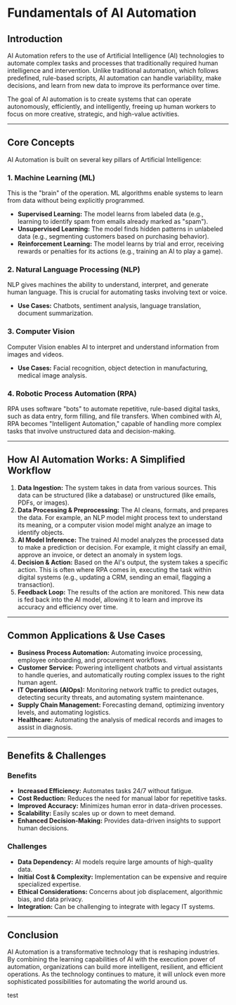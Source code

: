 # Fundamentals of AI Automation

## Introduction

AI Automation refers to the use of Artificial Intelligence (AI) technologies to automate complex tasks and processes that traditionally required human intelligence and intervention. Unlike traditional automation, which follows predefined, rule-based scripts, AI automation can handle variability, make decisions, and learn from new data to improve its performance over time.

The goal of AI automation is to create systems that can operate autonomously, efficiently, and intelligently, freeing up human workers to focus on more creative, strategic, and high-value activities.

---

## Core Concepts

AI Automation is built on several key pillars of Artificial Intelligence:

### 1. Machine Learning (ML)
This is the "brain" of the operation. ML algorithms enable systems to learn from data without being explicitly programmed.
- **Supervised Learning:** The model learns from labeled data (e.g., learning to identify spam from emails already marked as "spam").
- **Unsupervised Learning:** The model finds hidden patterns in unlabeled data (e.g., segmenting customers based on purchasing behavior).
- **Reinforcement Learning:** The model learns by trial and error, receiving rewards or penalties for its actions (e.g., training an AI to play a game).

### 2. Natural Language Processing (NLP)
NLP gives machines the ability to understand, interpret, and generate human language. This is crucial for automating tasks involving text or voice.
- **Use Cases:** Chatbots, sentiment analysis, language translation, document summarization.

### 3. Computer Vision
Computer Vision enables AI to interpret and understand information from images and videos.
- **Use Cases:** Facial recognition, object detection in manufacturing, medical image analysis.

### 4. Robotic Process Automation (RPA)
RPA uses software "bots" to automate repetitive, rule-based digital tasks, such as data entry, form filling, and file transfers. When combined with AI, RPA becomes "Intelligent Automation," capable of handling more complex tasks that involve unstructured data and decision-making.

---

## How AI Automation Works: A Simplified Workflow

1.  **Data Ingestion:** The system takes in data from various sources. This data can be structured (like a database) or unstructured (like emails, PDFs, or images).
2.  **Data Processing & Preprocessing:** The AI cleans, formats, and prepares the data. For example, an NLP model might process text to understand its meaning, or a computer vision model might analyze an image to identify objects.
3.  **AI Model Inference:** The trained AI model analyzes the processed data to make a prediction or decision. For example, it might classify an email, approve an invoice, or detect an anomaly in system logs.
4.  **Decision & Action:** Based on the AI's output, the system takes a specific action. This is often where RPA comes in, executing the task within digital systems (e.g., updating a CRM, sending an email, flagging a transaction).
5.  **Feedback Loop:** The results of the action are monitored. This new data is fed back into the AI model, allowing it to learn and improve its accuracy and efficiency over time.

---

## Common Applications & Use Cases

- **Business Process Automation:** Automating invoice processing, employee onboarding, and procurement workflows.
- **Customer Service:** Powering intelligent chatbots and virtual assistants to handle queries, and automatically routing complex issues to the right human agent.
- **IT Operations (AIOps):** Monitoring network traffic to predict outages, detecting security threats, and automating system maintenance.
- **Supply Chain Management:** Forecasting demand, optimizing inventory levels, and automating logistics.
- **Healthcare:** Automating the analysis of medical records and images to assist in diagnosis.

---

## Benefits & Challenges

### Benefits
- **Increased Efficiency:** Automates tasks 24/7 without fatigue.
- **Cost Reduction:** Reduces the need for manual labor for repetitive tasks.
- **Improved Accuracy:** Minimizes human error in data-driven processes.
- **Scalability:** Easily scales up or down to meet demand.
- **Enhanced Decision-Making:** Provides data-driven insights to support human decisions.

### Challenges
- **Data Dependency:** AI models require large amounts of high-quality data.
- **Initial Cost & Complexity:** Implementation can be expensive and require specialized expertise.
- **Ethical Considerations:** Concerns about job displacement, algorithmic bias, and data privacy.
- **Integration:** Can be challenging to integrate with legacy IT systems.

---

## Conclusion

AI Automation is a transformative technology that is reshaping industries. By combining the learning capabilities of AI with the execution power of automation, organizations can build more intelligent, resilient, and efficient operations. As the technology continues to mature, it will unlock even more sophisticated possibilities for automating the world around us.



test 